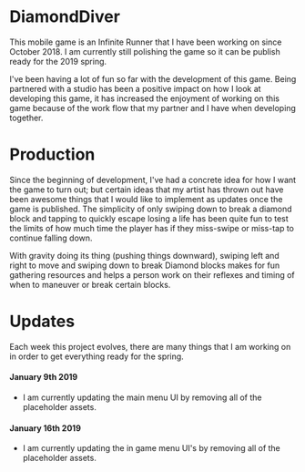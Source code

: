 # DiamondDiver

This mobile game is an Infinite Runner that I have been working on since October 2018. I am currently still polishing the game so it can be publish ready for the 2019 spring.

I've been having a lot of fun so far with the development of this game. Being partnered with a studio has been a positive impact on how I look at developing this game, it has increased the enjoyment of working on this game because of the work flow that my partner and I have when developing together.

# Production

Since the beginning of development, I've had a concrete idea for how I want the game to turn out; but certain ideas that my artist has thrown out have been awesome things that I would like to implement as updates once the game is published.
The simplicity of only swiping down to break a diamond block and tapping to quickly escape losing a life has been quite fun to test the limits of how much time the player has if they miss-swipe or miss-tap to continue falling down.

With gravity doing its thing (pushing things downward), swiping left and right to move and swiping down to break Diamond blocks makes for fun gathering resources and helps a person work on their reflexes and timing of when to maneuver or break certain blocks.

# Updates

Each week this project evolves, there are many things that I am working on in order to get everything ready for the spring.

#### January 9th 2019
- I am currently updating the main menu UI by removing all of the placeholder assets.

#### January 16th 2019
- I am currently updating the in game menu UI's by removing all of the placeholder assets.
